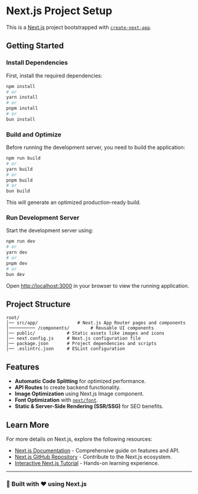 # Next.js Project Setup

This is a [Next.js](https://nextjs.org) project bootstrapped with [`create-next-app`](https://nextjs.org/docs/app/api-reference/cli/create-next-app).

## Getting Started

### Install Dependencies

First, install the required dependencies:

```bash
npm install
# or
yarn install
# or
pnpm install
# or
bun install
```

### Build and Optimize

Before running the development server, you need to build the application:

```bash
npm run build
# or
yarn build
# or
pnpm build
# or
bun build
```

This will generate an optimized production-ready build.

### Run Development Server

Start the development server using:

```bash
npm run dev
# or
yarn dev
# or
pnpm dev
# or
bun dev
```

Open [http://localhost:3000](http://localhost:3000) in your browser to view the running application.

## Project Structure

```
root/
│── src/app/               # Next.js App Router pages and components
│────────── /components/        # Reusable UI components
│── public/            # Static assets like images and icons
│── next.config.js     # Next.js configuration file
│── package.json       # Project dependencies and scripts
│── .eslintrc.json     # ESLint configuration
```

## Features

- **Automatic Code Splitting** for optimized performance.
- **API Routes** to create backend functionality.
- **Image Optimization** using Next.js Image component.
- **Font Optimization** with [`next/font`](https://nextjs.org/docs/app/building-your-application/optimizing/fonts).
- **Static & Server-Side Rendering (SSR/SSG)** for SEO benefits.

## Learn More

For more details on Next.js, explore the following resources:

- [Next.js Documentation](https://nextjs.org/docs) - Comprehensive guide on features and API.
- [Next.js GitHub Repository](https://github.com/vercel/next.js) - Contribute to the Next.js ecosystem.
- [Interactive Next.js Tutorial](https://nextjs.org/learn) - Hands-on learning experience.

---

### 🚀 Built with ❤️ using Next.js

